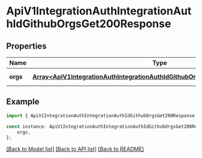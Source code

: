 # ApiV1IntegrationAuthIntegrationAuthIdGithubOrgsGet200Response


## Properties

Name | Type | Description | Notes
------------ | ------------- | ------------- | -------------
**orgs** | [**Array&lt;ApiV1IntegrationAuthIntegrationAuthIdGithubOrgsGet200ResponseOrgsInner&gt;**](ApiV1IntegrationAuthIntegrationAuthIdGithubOrgsGet200ResponseOrgsInner.md) |  | [default to undefined]

## Example

```typescript
import { ApiV1IntegrationAuthIntegrationAuthIdGithubOrgsGet200Response } from './api';

const instance: ApiV1IntegrationAuthIntegrationAuthIdGithubOrgsGet200Response = {
    orgs,
};
```

[[Back to Model list]](../README.md#documentation-for-models) [[Back to API list]](../README.md#documentation-for-api-endpoints) [[Back to README]](../README.md)
